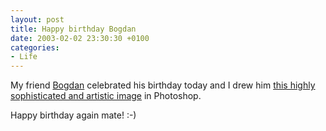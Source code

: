 ```yaml
---
layout: post
title: Happy birthday Bogdan
date: 2003-02-02 23:30:30 +0100
categories:
- Life
---
```

My friend <a href="http://www.spinform.ro" title="His site!">Bogdan</a> celebrated his birthday today and I drew him <a href="http://www.rusiczki.net/blog/blogpics/de-la-revu1.php" onclick="window.open('http://www.rusiczki.net/blog/blogpics/de-la-revu1.php','popup','width=300,height=300,scrollbars=no,resizable=no,toolbar=no,directories=no,location=no,menubar=no,status=no,left=0,top=0'); return false">this highly sophisticated and artistic image</a> in Photoshop.

Happy birthday again mate! :-)
